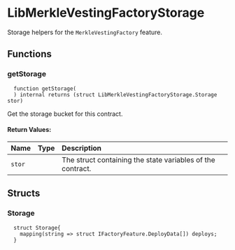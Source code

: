 # LibMerkleVestingFactoryStorage

Storage helpers for the `MerkleVestingFactory` feature.



## Functions
### getStorage
```solidity
  function getStorage(
  ) internal returns (struct LibMerkleVestingFactoryStorage.Storage stor)
```
Get the storage bucket for this contract.



#### Return Values:
| Name                           | Type          | Description                                                                  |
| :----------------------------- | :------------ | :--------------------------------------------------------------------------- |
|`stor`|  | The struct containing the state variables of the contract.




## Structs
### Storage
```solidity
  struct Storage{
    mapping(string => struct IFactoryFeature.DeployData[]) deploys;
  }
```

